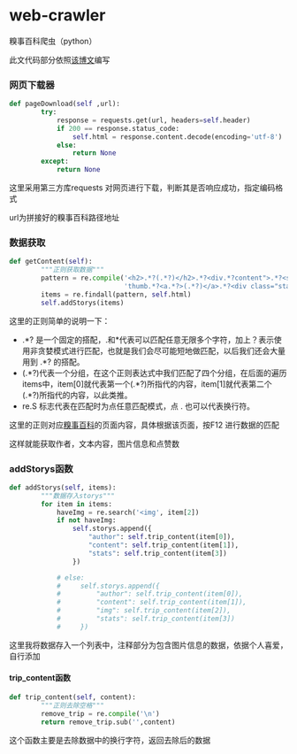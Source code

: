 # web-crawler
糗事百科爬虫（python）

此文代码部分依照[该博文](http://cuiqingcai.com/990.html)编写

### 网页下载器

~~~python
def pageDownload(self ,url):
        try:
            response = requests.get(url, headers=self.header)
            if 200 == response.status_code:
                self.html = response.content.decode(encoding='utf-8')
            else:
                return None
        except:
            return None
~~~

这里采用第三方库requests 对网页进行下载，判断其是否响应成功，指定编码格式

url为拼接好的糗事百科路径地址

### 数据获取

~~~python
def getContent(self):
        """正则获取数据"""
        pattern = re.compile('<h2>.*?(.*?)</h2>.*?<div.*?content">.*?<span>(.*?)</span>.*?<div.*?'+
                             'thumb.*?<a.*?>(.*?)</a>.*?<div class="stats.*?class="number">(.*?)</i>',re.S)
        items = re.findall(pattern, self.html)
        self.addStorys(items)
~~~

这里的正则简单的说明一下：

- .*? 是一个固定的搭配，.和\*代表可以匹配任意无限多个字符，加上？表示使用非贪婪模式进行匹配，也就是我们会尽可能短地做匹配，以后我们还会大量用到 .\*? 的搭配。
- (.\*?)代表一个分组，在这个正则表达式中我们匹配了四个分组，在后面的遍历items中，item[0]就代表第一个(.\*?)所指代的内容，item[1]就代表第二个(.*?)所指代的内容，以此类推。
- re.S 标志代表在匹配时为点任意匹配模式，点 . 也可以代表换行符。

这里的正则对应[糗事百科](http://www.qiushibaike.com/hot/page/1)的页面内容，具体根据该页面，按F12 进行数据的匹配

这样就能获取作者，文本内容，图片信息和点赞数

### addStorys函数

~~~python
def addStorys(self, items):
        """数据存入storys"""
        for item in items:
            haveImg = re.search('<img', item[2])
            if not haveImg:
                self.storys.append({
                    "author": self.trip_content(item[0]),
                    "content": self.trip_content(item[1]),
                    "stats": self.trip_content(item[3])
                })

            # else:
            #     self.storys.append({
            #         "author": self.trip_content(item[0]),
            #         "content": self.trip_content(item[1]),
            #         "img": self.trip_content(item[2]),
            #         "stats": self.trip_content(item[3])
            #     })
~~~

这里我将数据存入一个列表中，注释部分为包含图片信息的数据，依据个人喜爱，自行添加

#### trip_content函数

~~~python
def trip_content(self, content):
        """正则去除空格"""
        remove_trip = re.compile('\n')
        return remove_trip.sub('',content)
~~~

这个函数主要是去除数据中的换行字符，返回去除后的数据

